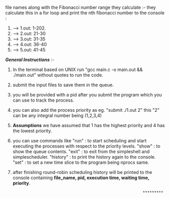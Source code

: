 file names along with the Fibonacci number range they calculate :-
they calculate this in a for loop and print the nth fibonacci number to the console :

1. --> 1.out: 1-202.
2. --> 2.out: 21-30
3. --> 3.out: 31-35
4. --> 4.out: 36-40
5. --> 5.out: 41-45 


_**General Instructions**_ :-

1. In the terminal based on UNIX run "gcc main.c -o main.out && ./main.out" without quotes to run the code.
2. submit the input files to save them in the queue.
3. you will be provided with a pid after you submit the program which you can use to track the process.
3. you can also add the process priority as eg. "submit ./1.out 2" this "2" can be any integral number being (1,2,3,4)
4. **Assumptions** we have assumed that 1 has the highest priority and 4 has the lowest priority.
5. you can use commands like
            "run"     : to start scheduling and start executing the processes with respect to the priority levels.
            "show"    : to show the queue contents.
            "exit"    : to exit from the simpleshell and simplescheduler.
            "history" : to print the history again to the console.
            "set"     : to set a new time slice to the program being nprocs same.
6. after finishing round-robin scheduling history will be printed to the console containing 
    **file_name, pid, execution time, waiting time, priority**.

                                                                *********
